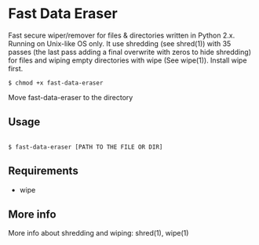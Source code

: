 # Fast Data Eraser
Fast secure wiper/remover for files & directories written in Python 2.x. Running on Unix-like OS only.
It use shredding (see shred(1)) with 35 passes (the last pass adding a final overwrite with zeros to hide shredding) for files and wiping empty directories with wipe (See wipe(1)).
Install wipe first.

```
$ chmod +x fast-data-eraser
```
Move fast-data-eraser to the directory 

## Usage 
```

$ fast-data-eraser [PATH TO THE FILE OR DIR]
```

## Requirements
* wipe

## More info
More info about shredding and wiping: shred(1), wipe(1)
